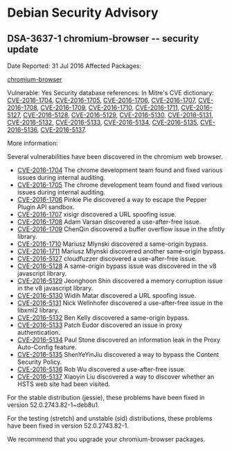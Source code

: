 
Debian Security Advisory
========================


DSA-3637-1 chromium-browser -- security update
----------------------------------------------



Date Reported:
31 Jul 2016
Affected Packages:

[chromium-browser](https://packages.debian.org/src:chromium-browser)

Vulnerable:
Yes
Security database references:
In Mitre's CVE dictionary: [CVE-2016-1704](https://security-tracker.debian.org/tracker/CVE-2016-1704), [CVE-2016-1705](https://security-tracker.debian.org/tracker/CVE-2016-1705), [CVE-2016-1706](https://security-tracker.debian.org/tracker/CVE-2016-1706), [CVE-2016-1707](https://security-tracker.debian.org/tracker/CVE-2016-1707), [CVE-2016-1708](https://security-tracker.debian.org/tracker/CVE-2016-1708), [CVE-2016-1709](https://security-tracker.debian.org/tracker/CVE-2016-1709), [CVE-2016-1710](https://security-tracker.debian.org/tracker/CVE-2016-1710), [CVE-2016-1711](https://security-tracker.debian.org/tracker/CVE-2016-1711), [CVE-2016-5127](https://security-tracker.debian.org/tracker/CVE-2016-5127), [CVE-2016-5128](https://security-tracker.debian.org/tracker/CVE-2016-5128), [CVE-2016-5129](https://security-tracker.debian.org/tracker/CVE-2016-5129), [CVE-2016-5130](https://security-tracker.debian.org/tracker/CVE-2016-5130), [CVE-2016-5131](https://security-tracker.debian.org/tracker/CVE-2016-5131), [CVE-2016-5132](https://security-tracker.debian.org/tracker/CVE-2016-5132), [CVE-2016-5133](https://security-tracker.debian.org/tracker/CVE-2016-5133), [CVE-2016-5134](https://security-tracker.debian.org/tracker/CVE-2016-5134), [CVE-2016-5135](https://security-tracker.debian.org/tracker/CVE-2016-5135), [CVE-2016-5136](https://security-tracker.debian.org/tracker/CVE-2016-5136), [CVE-2016-5137](https://security-tracker.debian.org/tracker/CVE-2016-5137).  

More information:

Several vulnerabilities have been discovered in the chromium web browser.


* [CVE-2016-1704](https://security-tracker.debian.org/tracker/CVE-2016-1704)
The chrome development team found and fixed various issues during
 internal auditing.
* [CVE-2016-1705](https://security-tracker.debian.org/tracker/CVE-2016-1705)
The chrome development team found and fixed various issues during
 internal auditing.
* [CVE-2016-1706](https://security-tracker.debian.org/tracker/CVE-2016-1706)
Pinkie Pie discovered a way to escape the Pepper Plugin API sandbox.
* [CVE-2016-1707](https://security-tracker.debian.org/tracker/CVE-2016-1707)
xisigr discovered a URL spoofing issue.
* [CVE-2016-1708](https://security-tracker.debian.org/tracker/CVE-2016-1708)
Adam Varsan discovered a use-after-free issue.
* [CVE-2016-1709](https://security-tracker.debian.org/tracker/CVE-2016-1709)
ChenQin discovered a buffer overflow issue in the sfntly library.
* [CVE-2016-1710](https://security-tracker.debian.org/tracker/CVE-2016-1710)
Mariusz Mlynski discovered a same-origin bypass.
* [CVE-2016-1711](https://security-tracker.debian.org/tracker/CVE-2016-1711)
Mariusz Mlynski discovered another same-origin bypass.
* [CVE-2016-5127](https://security-tracker.debian.org/tracker/CVE-2016-5127)
cloudfuzzer discovered a use-after-free issue.
* [CVE-2016-5128](https://security-tracker.debian.org/tracker/CVE-2016-5128)
A same-origin bypass issue was discovered in the v8 javascript library.
* [CVE-2016-5129](https://security-tracker.debian.org/tracker/CVE-2016-5129)
Jeonghoon Shin discovered a memory corruption issue in the v8 javascript
 library.
* [CVE-2016-5130](https://security-tracker.debian.org/tracker/CVE-2016-5130)
Widih Matar discovered a URL spoofing issue.
* [CVE-2016-5131](https://security-tracker.debian.org/tracker/CVE-2016-5131)
Nick Wellnhofer discovered a use-after-free issue in the libxml2 library.
* [CVE-2016-5132](https://security-tracker.debian.org/tracker/CVE-2016-5132)
Ben Kelly discovered a same-origin bypass.
* [CVE-2016-5133](https://security-tracker.debian.org/tracker/CVE-2016-5133)
Patch Eudor discovered an issue in proxy authentication.
* [CVE-2016-5134](https://security-tracker.debian.org/tracker/CVE-2016-5134)
Paul Stone discovered an information leak in the Proxy Auto-Config
 feature.
* [CVE-2016-5135](https://security-tracker.debian.org/tracker/CVE-2016-5135)
ShenYeYinJiu discovered a way to bypass the Content Security Policy.
* [CVE-2016-5136](https://security-tracker.debian.org/tracker/CVE-2016-5136)
Rob Wu discovered a use-after-free issue.
* [CVE-2016-5137](https://security-tracker.debian.org/tracker/CVE-2016-5137)
Xiaoyin Liu discovered a way to discover whether an HSTS web site had been
 visited.


For the stable distribution (jessie), these problems have been fixed in
version 52.0.2743.82-1~deb8u1.


For the testing (stretch) and unstable (sid) distributions, these problems
have been fixed in version 52.0.2743.82-1.


We recommend that you upgrade your chromium-browser packages.





